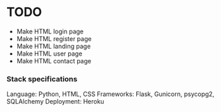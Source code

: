 
# TODO
- Make HTML login page
- Make HTML register page
- Make HTML landing page
- Make HTML user page
- Make HTML contact page


### Stack specifications
Language: Python, HTML, CSS
Frameworks: Flask, Gunicorn, psycopg2, SQLAlchemy
Deployment: Heroku